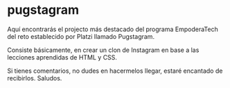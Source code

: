# pugstagram

Aquí encontrarás el projecto más destacado del programa EmpoderaTech del reto establecido por Platzi llamado Pugstagram.

Consiste básicamente, en crear un clon de Instagram en base a las lecciones aprendidas de HTML y CSS.

Si tienes comentarios, no dudes en hacermelos llegar, estaré encantado de recibirlos.
Saludos.
